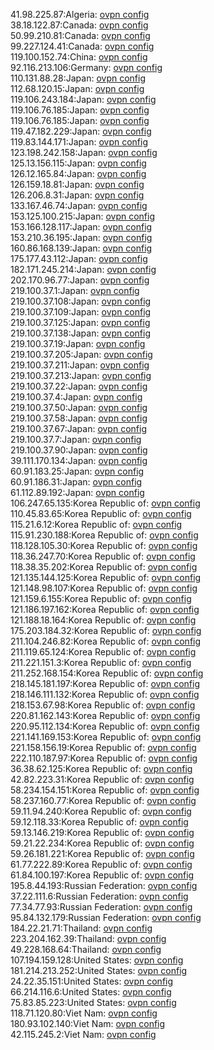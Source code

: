 41.98.225.87:Algeria: [ovpn config](vpn/41_98_225_87.ovpn)  
38.18.122.87:Canada: [ovpn config](vpn/38_18_122_87.ovpn)  
50.99.210.81:Canada: [ovpn config](vpn/50_99_210_81.ovpn)  
99.227.124.41:Canada: [ovpn config](vpn/99_227_124_41.ovpn)  
119.100.152.74:China: [ovpn config](vpn/119_100_152_74.ovpn)  
92.116.213.106:Germany: [ovpn config](vpn/92_116_213_106.ovpn)  
110.131.88.28:Japan: [ovpn config](vpn/110_131_88_28.ovpn)  
112.68.120.15:Japan: [ovpn config](vpn/112_68_120_15.ovpn)  
119.106.243.184:Japan: [ovpn config](vpn/119_106_243_184.ovpn)  
119.106.76.185:Japan: [ovpn config](vpn/119_106_76_185.ovpn)  
119.106.76.185:Japan: [ovpn config](vpn/119_106_76_185.ovpn)  
119.47.182.229:Japan: [ovpn config](vpn/119_47_182_229.ovpn)  
119.83.144.171:Japan: [ovpn config](vpn/119_83_144_171.ovpn)  
123.198.242.158:Japan: [ovpn config](vpn/123_198_242_158.ovpn)  
125.13.156.115:Japan: [ovpn config](vpn/125_13_156_115.ovpn)  
126.12.165.84:Japan: [ovpn config](vpn/126_12_165_84.ovpn)  
126.159.18.81:Japan: [ovpn config](vpn/126_159_18_81.ovpn)  
126.206.8.31:Japan: [ovpn config](vpn/126_206_8_31.ovpn)  
133.167.46.74:Japan: [ovpn config](vpn/133_167_46_74.ovpn)  
153.125.100.215:Japan: [ovpn config](vpn/153_125_100_215.ovpn)  
153.166.128.117:Japan: [ovpn config](vpn/153_166_128_117.ovpn)  
153.210.36.195:Japan: [ovpn config](vpn/153_210_36_195.ovpn)  
160.86.168.139:Japan: [ovpn config](vpn/160_86_168_139.ovpn)  
175.177.43.112:Japan: [ovpn config](vpn/175_177_43_112.ovpn)  
182.171.245.214:Japan: [ovpn config](vpn/182_171_245_214.ovpn)  
202.170.96.77:Japan: [ovpn config](vpn/202_170_96_77.ovpn)  
219.100.37.1:Japan: [ovpn config](vpn/219_100_37_1.ovpn)  
219.100.37.108:Japan: [ovpn config](vpn/219_100_37_108.ovpn)  
219.100.37.109:Japan: [ovpn config](vpn/219_100_37_109.ovpn)  
219.100.37.125:Japan: [ovpn config](vpn/219_100_37_125.ovpn)  
219.100.37.138:Japan: [ovpn config](vpn/219_100_37_138.ovpn)  
219.100.37.19:Japan: [ovpn config](vpn/219_100_37_19.ovpn)  
219.100.37.205:Japan: [ovpn config](vpn/219_100_37_205.ovpn)  
219.100.37.211:Japan: [ovpn config](vpn/219_100_37_211.ovpn)  
219.100.37.213:Japan: [ovpn config](vpn/219_100_37_213.ovpn)  
219.100.37.22:Japan: [ovpn config](vpn/219_100_37_22.ovpn)  
219.100.37.4:Japan: [ovpn config](vpn/219_100_37_4.ovpn)  
219.100.37.50:Japan: [ovpn config](vpn/219_100_37_50.ovpn)  
219.100.37.58:Japan: [ovpn config](vpn/219_100_37_58.ovpn)  
219.100.37.67:Japan: [ovpn config](vpn/219_100_37_67.ovpn)  
219.100.37.7:Japan: [ovpn config](vpn/219_100_37_7.ovpn)  
219.100.37.90:Japan: [ovpn config](vpn/219_100_37_90.ovpn)  
39.111.170.134:Japan: [ovpn config](vpn/39_111_170_134.ovpn)  
60.91.183.25:Japan: [ovpn config](vpn/60_91_183_25.ovpn)  
60.91.186.31:Japan: [ovpn config](vpn/60_91_186_31.ovpn)  
61.112.89.192:Japan: [ovpn config](vpn/61_112_89_192.ovpn)  
106.247.65.135:Korea Republic of: [ovpn config](vpn/106_247_65_135.ovpn)  
110.45.83.65:Korea Republic of: [ovpn config](vpn/110_45_83_65.ovpn)  
115.21.6.12:Korea Republic of: [ovpn config](vpn/115_21_6_12.ovpn)  
115.91.230.188:Korea Republic of: [ovpn config](vpn/115_91_230_188.ovpn)  
118.128.105.30:Korea Republic of: [ovpn config](vpn/118_128_105_30.ovpn)  
118.36.247.70:Korea Republic of: [ovpn config](vpn/118_36_247_70.ovpn)  
118.38.35.202:Korea Republic of: [ovpn config](vpn/118_38_35_202.ovpn)  
121.135.144.125:Korea Republic of: [ovpn config](vpn/121_135_144_125.ovpn)  
121.148.98.107:Korea Republic of: [ovpn config](vpn/121_148_98_107.ovpn)  
121.159.6.155:Korea Republic of: [ovpn config](vpn/121_159_6_155.ovpn)  
121.186.197.162:Korea Republic of: [ovpn config](vpn/121_186_197_162.ovpn)  
121.188.18.164:Korea Republic of: [ovpn config](vpn/121_188_18_164.ovpn)  
175.203.184.32:Korea Republic of: [ovpn config](vpn/175_203_184_32.ovpn)  
211.104.246.82:Korea Republic of: [ovpn config](vpn/211_104_246_82.ovpn)  
211.119.65.124:Korea Republic of: [ovpn config](vpn/211_119_65_124.ovpn)  
211.221.151.3:Korea Republic of: [ovpn config](vpn/211_221_151_3.ovpn)  
211.252.168.154:Korea Republic of: [ovpn config](vpn/211_252_168_154.ovpn)  
218.145.181.197:Korea Republic of: [ovpn config](vpn/218_145_181_197.ovpn)  
218.146.111.132:Korea Republic of: [ovpn config](vpn/218_146_111_132.ovpn)  
218.153.67.98:Korea Republic of: [ovpn config](vpn/218_153_67_98.ovpn)  
220.81.162.143:Korea Republic of: [ovpn config](vpn/220_81_162_143.ovpn)  
220.95.112.134:Korea Republic of: [ovpn config](vpn/220_95_112_134.ovpn)  
221.141.169.153:Korea Republic of: [ovpn config](vpn/221_141_169_153.ovpn)  
221.158.156.19:Korea Republic of: [ovpn config](vpn/221_158_156_19.ovpn)  
222.110.187.97:Korea Republic of: [ovpn config](vpn/222_110_187_97.ovpn)  
36.38.62.125:Korea Republic of: [ovpn config](vpn/36_38_62_125.ovpn)  
42.82.223.31:Korea Republic of: [ovpn config](vpn/42_82_223_31.ovpn)  
58.234.154.151:Korea Republic of: [ovpn config](vpn/58_234_154_151.ovpn)  
58.237.160.77:Korea Republic of: [ovpn config](vpn/58_237_160_77.ovpn)  
59.11.94.240:Korea Republic of: [ovpn config](vpn/59_11_94_240.ovpn)  
59.12.118.33:Korea Republic of: [ovpn config](vpn/59_12_118_33.ovpn)  
59.13.146.219:Korea Republic of: [ovpn config](vpn/59_13_146_219.ovpn)  
59.21.22.234:Korea Republic of: [ovpn config](vpn/59_21_22_234.ovpn)  
59.26.181.221:Korea Republic of: [ovpn config](vpn/59_26_181_221.ovpn)  
61.77.222.89:Korea Republic of: [ovpn config](vpn/61_77_222_89.ovpn)  
61.84.100.197:Korea Republic of: [ovpn config](vpn/61_84_100_197.ovpn)  
195.8.44.193:Russian Federation: [ovpn config](vpn/195_8_44_193.ovpn)  
37.22.111.6:Russian Federation: [ovpn config](vpn/37_22_111_6.ovpn)  
77.34.77.93:Russian Federation: [ovpn config](vpn/77_34_77_93.ovpn)  
95.84.132.179:Russian Federation: [ovpn config](vpn/95_84_132_179.ovpn)  
184.22.21.71:Thailand: [ovpn config](vpn/184_22_21_71.ovpn)  
223.204.162.39:Thailand: [ovpn config](vpn/223_204_162_39.ovpn)  
49.228.168.64:Thailand: [ovpn config](vpn/49_228_168_64.ovpn)  
107.194.159.128:United States: [ovpn config](vpn/107_194_159_128.ovpn)  
181.214.213.252:United States: [ovpn config](vpn/181_214_213_252.ovpn)  
24.22.35.151:United States: [ovpn config](vpn/24_22_35_151.ovpn)  
66.214.116.6:United States: [ovpn config](vpn/66_214_116_6.ovpn)  
75.83.85.223:United States: [ovpn config](vpn/75_83_85_223.ovpn)  
118.71.120.80:Viet Nam: [ovpn config](vpn/118_71_120_80.ovpn)  
180.93.102.140:Viet Nam: [ovpn config](vpn/180_93_102_140.ovpn)  
42.115.245.2:Viet Nam: [ovpn config](vpn/42_115_245_2.ovpn)  
